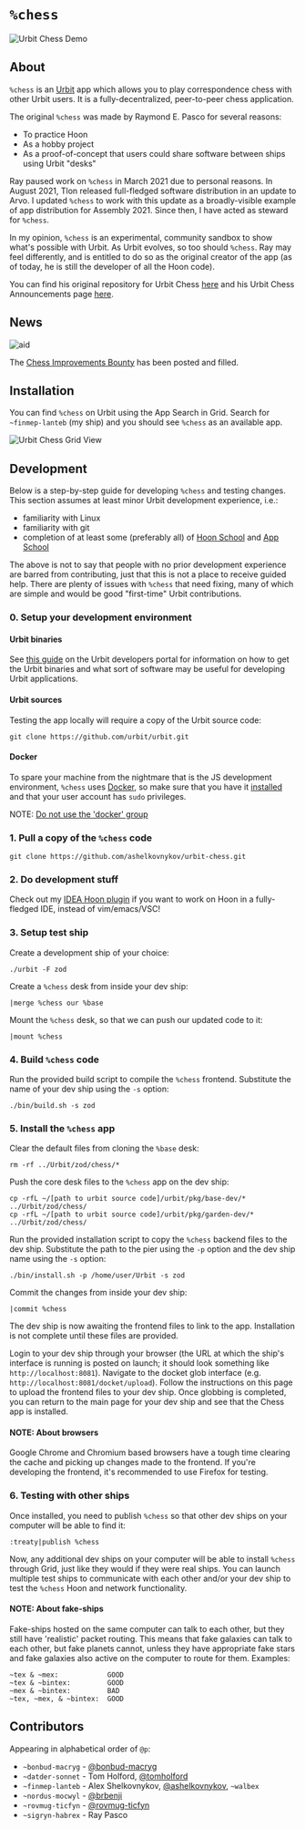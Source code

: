 # `%chess`

![Urbit Chess Demo](https://raw.githubusercontent.com/ashelkovnykov/urbit-chess/master/images/urbit-chess-demo.png)

## About

`%chess` is an [Urbit](https://urbit.org) app which allows you to play correspondence chess with other Urbit users. It
is a fully-decentralized, peer-to-peer chess application.

The original `%chess` was made by Raymond E. Pasco for several reasons:
- To practice Hoon
- As a hobby project
- As a proof-of-concept that users could share software between ships using Urbit "desks"

Ray paused work on `%chess` in March 2021 due to personal reasons. In August 2021, Tlon released full-fledged software
distribution in an update to Arvo. I updated `%chess` to work with this update as a broadly-visible example of app
distribution for Assembly 2021. Since then, I have acted as steward for `%chess`.

In my opinion, `%chess` is an experimental, community sandbox to show what's possible with Urbit. As Urbit evolves, so
too should `%chess`. Ray may feel differently, and is entitled to do so as the original creator of the app (as of today,
he is still the developer of all the Hoon code).

You can find his original repository for Urbit Chess [here](https://git.sr.ht/~ray/urbit-chess) and his Urbit Chess
Announcements page [here](https://lists.sr.ht/~ray).

## News

![aid](https://0x0.st/oVSE.jpg)

The [Chess Improvements Bounty](https://urbit.org/grants/chess-bounty) has been posted and filled.

## Installation

You can find `%chess` on Urbit using the App Search in Grid. Search for `~finmep-lanteb` (my ship) and you should see
`%chess` as an available app.

![Urbit Chess Grid View](https://raw.githubusercontent.com/ashelkovnykov/urbit-chess/master/images/urbit-chess-find.png)

## Development

Below is a step-by-step guide for developing `%chess` and testing changes. This section assumes at least minor Urbit
development experience, i.e.:
- familiarity with Linux
- familiarity with git
- completion of at least some (preferably all) of
  [Hoon School](https://developers.urbit.org/guides/core/hoon-school/A-intro) and
  [App School](https://developers.urbit.org/guides/core/app-school/intro)

The above is not to say that people with no prior development experience are barred from contributing, just that this is
not a place to receive guided help. There are plenty of issues with `%chess` that need fixing, many of which are simple
and would be good "first-time" Urbit contributions.

### 0. Setup your development environment

#### Urbit binaries

See [this guide](https://developers.urbit.org/guides/core/environment) on the Urbit developers portal for information on
how to get the Urbit binaries and what sort of software may be useful for developing Urbit applications.

#### Urbit sources

Testing the app locally will require a copy of the Urbit source code:

```
git clone https://github.com/urbit/urbit.git
```

#### Docker

To spare your machine from the nightmare that is the JS development environment, `%chess` uses
[Docker](https://www.docker.com), so make sure that you have it [installed](https://docs.docker.com/engine/install/)
and that your user account has `sudo` privileges.

NOTE: [Do not use the 'docker' group](https://fosterelli.co/privilege-escalation-via-docker.html)

### 1. Pull a copy of the `%chess` code

```
git clone https://github.com/ashelkovnykov/urbit-chess.git
```

### 2. Do development stuff

Check out my [IDEA Hoon plugin](https://github.com/ashelkovnykov/idea-hoon-plugin) if you want to work on Hoon in a
fully-fledged IDE, instead of vim/emacs/VSC!

### 3. Setup test ship

Create a development ship of your choice:
```
./urbit -F zod
```

Create a `%chess` desk from inside your dev ship:
```
|merge %chess our %base
```

Mount the `%chess` desk, so that we can push our updated code to it:
```
|mount %chess
```

### 4. Build `%chess` code

Run the provided build script to compile the `%chess` frontend. Substitute the name of your dev ship using the `-s`
option:
```
./bin/build.sh -s zod
```

### 5. Install the `%chess` app

Clear the default files from cloning the `%base` desk:
```
rm -rf ../Urbit/zod/chess/*
```

Push the core desk files to the `%chess` app on the dev ship:
```
cp -rfL ~/[path to urbit source code]/urbit/pkg/base-dev/* ../Urbit/zod/chess/
cp -rfL ~/[path to urbit source code]/urbit/pkg/garden-dev/* ../Urbit/zod/chess/
```

Run the provided installation script to copy the `%chess` backend files to the dev ship. Substitute the path to the pier
using the `-p` option and the dev ship name using the `-s` option:
```
./bin/install.sh -p /home/user/Urbit -s zod
```

Commit the changes from inside your dev ship:
```
|commit %chess
```

The dev ship is now awaiting the frontend files to link to the app. Installation is not complete until these files are
provided.

Login to your dev ship through your browser (the URL at which the ship's interface is running is posted on launch; it
should look something like `http://localhost:8081`). Navigate to the docket glob interface (e.g.
`http://localhost:8081/docket/upload`). Follow the instructions on this page to upload the frontend files to your dev
ship. Once globbing is completed, you can return to the main page for your dev ship and see that the Chess app is
installed.

#### NOTE: About browsers

Google Chrome and Chromium based browsers have a tough time clearing the cache and picking up changes made to the
frontend. If you're developing the frontend, it's recommended to use Firefox for testing. 

### 6. Testing with other ships

Once installed, you need to publish `%chess` so that other dev ships on your computer will be able to find it:
```
:treaty|publish %chess
```

Now, any additional dev ships on your computer will be able to install `%chess` through Grid, just like they would if
they were real ships. You can launch multiple test ships to communicate with each other and/or your dev ship to test
the `%chess` Hoon and network functionality.

#### NOTE: About fake-ships

Fake-ships hosted on the same computer can talk to each other, but they still have 'realistic' packet routing. This
means that fake galaxies can talk to each other, but fake planets cannot, unless they have appropriate fake stars and
fake galaxies also active on the computer to route for them. Examples:

```
~tex & ~mex:            GOOD
~tex & ~bintex:         GOOD
~mex & ~bintex:         BAD
~tex, ~mex, & ~bintex:  GOOD
```

## Contributors

Appearing in alphabetical order of `@p`:

- `~bonbud-macryg` - [@bonbud-macryg](https://github.com/bonbud-macryg)
- `~datder-sonnet` - Tom Holford, [@tomholford](https://github.com/tomholford)
- `~finmep-lanteb` - Alex Shelkovnykov, [@ashelkovnykov](https://github.com/ashelkovnykov), `~walbex`
- `~nordus-mocwyl` - [@brbenji](https://github.com/brbenji)
- `~rovmug-ticfyn` - [@rovmug-ticfyn](https://github.com/rovmug-ticfyn)
- `~sigryn-habrex` - Ray Pasco
